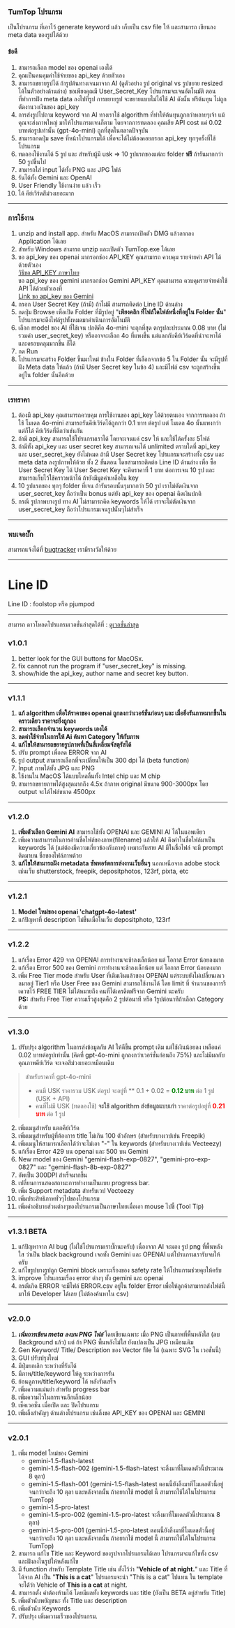 ### TumTop โปรแกรม
เป็นโปรแกรม ที่เอาไว้ generate keyword แล้ว เก็บเป็น csv file ให้ และสามารถ เขียนลง meta data ของรูปได้ด้วย  
#### ข้อดี
1. สามารถเลือก model ของ openai เองได้ 
2. คุณเป็นคนคุมค่าใช้จ่ายของ api_key ด้วยตัวเอง
3. สามารถขยายรูปได้ ถ้ารูปต้นทางเจนมาจาก AI (ดูตัวอย่าง รูป original vs รูปขยาย resized ได้ในตัวอย่างด้านล่าง)
    ขอเพียงคุณมี User_Secret_Key โปรแกรมจะเจนอัตโนมัติ ตอนที่ทำการฝัง meta data ลงไปที่รูป
    การขยายรูป จะขยายแบบไม่ได้ใช้ AI ดังนั้น ฟรีต้นทุน ไม่ถูกตัดงานวงเงินของ api_key
4. การส่งรูปไปถาม keyword จาก AI ทางเราใช้ algorithm ที่ทำให้ต้นทุนถูกกว่าหลายๆเจ้า แม้คุณจะส่งภาพใหญ่ มาให้โปรแกรมเจนก็ตาม
  โดยจากการทดลอง คุณเสีย API cost แค่ 0.02 บาทต่อรูปเท่านั้น (gpt-4o-mini) ถูกที่สุดในตลาดปัจจุบัน
5. สามารถกดปุ่ม save ที่หน้าโปรแกรมได้ เพื่อจะได้ไม่ต้องคอยกรอก api_key ทุกๆครั้งที่ใช้โปรแกรม
6. ทดลองใช้งานได้ 5 รูป และ สำหรับผู้มี usk => 10 รูปแรกของแต่ละ folder **ฟรี** ถ้ารันมากกว่า 50 รูปขึ้นไป
7. สามารถใส่ input ได้ทั้ง PNG และ JPG ไฟล์  <br>
8. รันได้ทั้ง Gemini และ OpenAI  <br>
9. User Friendly ใช้งานง่าย แล้ว เร็ว  <br>
10. ได้ คีย์เวิร์ดสีม่วงเยอะมาก

---
### การใช้งาน
1. unzip and install app. สำหรับ MacOS สามารถเปิดตัว DMG แล้วลากลง Application ได้เลย
2. สำหรับ Windows สามารถ unzip และเปิดตัว TumTop.exe ได้เลย
3. ขอ api_key ของ openai มากรอกช่อง API_KEY คุณสามารถ ควบคุม รายจ่ายค่า API ได้ด้วยตัวเอง <br>
    [วิธีขอ API_KEY ภาษาไทย](https://th.extendoffice.com/documents/excel/7435-get-openai-api-key.html) <br>
   ขอ api_key ของ gemini มากรอกช่อง Gemini API_KEY คุณสามารถ ควบคุมรายจ่ายค่าใช้ API ได้ด้วยตัวเองที่ <br>
   [Link ขอ api_key ของ Gemini](https://aistudio.google.com/app/apikey?hl=th )
5. กรอก User Secret Key (ถ้ามี) ถ้าไม่มี สามารถติดต่อ Line ID ด้านล่าง
6. กดปุ่ม Browse เพื่อเปิด Folder ที่มีรูปอยู่ "**เพียงคลิก ที่ไฟล์ใดไฟล์หนึ่งที่อยู่ใน Folder นั้น**" โปรแกรมจะดึงไฟล์รูปทั้งหมดมาดำเนินการอัตโนมัติ
8. เลือก model ของ AI ที่ใช้เจน ปกติคือ 4o-mini จะถุกที่สุด ตกรูปละประมาณ 0.08 บาท (ไม่รวมค่า user_secret_key) หรืออาจจะเลือก 4o ที่แพงขึ้น แต่แลกกับคีย์เวิร์ดดที่น่าจะหาได้และครอบคลุมมากขึ้น ก็ได้
9. กด Run
10. โปรแกรมจะสร้าง Folder  ขึ้นมาใหม่ ข้างใน Folder ที่เลือกจากข้อ 5 ใน Folder นั้น จะมีรูปที่ ฝัง Meta data ให้แล้ว (ถ้ามี User Secret key ในข้อ 4) และมีไฟล์ csv จะถูกสร้างขึ้น อยู่ใน folder นั้นอีกด้วย

---
### เรทราคา
1. ต้องมี api_key คุณสามารถควบคุม การใช้งานของ api_key ได้ด้วยตนเอง
   จากการทดลอง ถ้าใช้ โมเดล 4o-mini สามารถรันคีย์เวิร์ดได้ถูกกว่า 0.1 บาท ต่อรูป
    แต่ โมเดล 4o นั้นแพงกว่า แต่ก็ได้ คีย์เวิร์ดที่ดีกว่าเช่นกัน 
2. ถ้ามี api_key สามารถใช้โปรแกรมเราได้ โดยจะเจนแค่ csv ให้ และใช้ได้ครั้งละ 5ไฟล์
3. ถ้ามีทั้ง api_key และ user secret key สามารถเจนได้ unlimited ตราบใดที่ api_key และ user_secret_key ยังไม่หมด
   ถ้ามี User Secret key โปรแกรมจะสร้างทั้ง csv และ meta data ลงรูปภาพให้ด้วย ทั้ง 2 ขั้นตอน
   โดยสามารถติดต่อ Line ID ด้านล่าง เพื่อ ซื้อ User Secret Key ได้
    User Secret Key จะคิดราคาที่ 1 บาท ต่อการเจน 10 รูป และสามารถเก็บไว้ใช้คราวหน้าได้ ถ้ายังมีมูลค่าเหลือใน key
4. 10 รูปแรกของ ทุกๆ folder ที่เจน ถ้ารันรอบนั้นๆมากกว่า 50 รูป เราไม่ตัดเงินจาก user_secret_key ถือว่าเป็น bonus แต่ยัง api_key ของ openai คิดเงินปกติ
5. กรณี รูปภาพบางรูป ทาง AI ไม่สามารถคิด keywords ให้ได้ เราจะไม่ตัดเงินจาก user_secret_key ถือว่าโปรแกรมเจนรูปนั้นๆไม่สำเร็จ

---
### พบเจอบั๊ก
สามารถแจ้งได้ที่ [bugtracker](https://github.com/Pjumpod/TumTop_download/issues) เรามีรางวัลให้ด้วย

---
# Line ID
Line ID : foolstop หรือ pjumpod 

---
สามารถ ดาวโหลดโปรแกรมเวอชั่นล่าสุดได้ที่ : [ดูเวอชั่นล่าสุด](https://github.com/Pjumpod/TumTop_download/releases)
### v1.0.1 ####
1. better look for the GUI buttons for MacOSx.
2. fix cannot run the program if "user_secret_key" is missing.
3. show/hide the api_key, author name and secret key button.
   
---
### v1.1.1 ####
1. **แก้ algorithm เพื่อให้ราคาของ openai ถูกลงกว่าเวอร์ชั่นก่อนๆ และ เมื่อยิ่งรันภาพมากขึ้นในคราวเดียว ราคาจะยิ่งถูกลง**
2. **สามารถเลือกจำนวน keywords เองได้** 
3. **ลดค่าใช้จ่ายในการให้ Ai ค้นหา Category ให้กับภาพ**
4. **แก้ไขให้สามารถขยายรูปภาพที่เป็นสี่เหลี่ยมจัสตุรัสได้**
5. ปรับ prompt เพื่อลด ERROR จาก AI
6. รูป output สามารถเลือกที่จะเปลี่ยนให้เป็น 300 dpi ได้ (beta function)
7. Input ภาพได้ทั้ง JPG และ PNG
8. ใช้งานใน MacOS ได้แบบไหลลื่นทั้ง Intel chip และ M chip
9. สามารถขยายภาพได้สูงสุดมากถึง 4.5x ถ้าภาพ original มีขนาด 900-3000px โดย output จะได้ไฟล์ขนาด 4500px
    
---
### v1.2.0 ####
1. **เพิ่มตัวเลือก Gemini AI** สามารถใช้ทั้ง OPENAI และ GEMINI AI ได้ในแอพเดียว
2. เพิ่มความสามารถในการอ่านชื่อไฟล์ของภาพ(filename) แล้วให้ AI ดึงคำในชื่อไฟล์มาเป็น keywords ได้ (แต่ต้องมีความเกี่ยวข้องกับภาพ)
    เหมาะกับสาย AI มีในชื่อไฟล์ จะมี prompt ติดมาบน ชื่อของไฟล์ภาพด้วย
3. **แก้ไขให้สามารถฝัง metadata ซัพพอร์ตการส่งงานเว็บอื่นๆ** นอกเหนือจาก adobe stock 
      เช่นเว็บ shutterstock, freepik, depositphotos, 123rf, pixta, etc
   
---
### v1.2.1 ####
1. **Model ใหม่ของ openai 'chatgpt-4o-latest'** 
2. แก้ปัญหาที่ description ไม่ขึ้นเมื่อในเว็บ depositphoto, 123rf

---
### v1.2.2 ####
1. แก้เรื่อง Error 429 จาก OPENAI การทำงานจะช้าลงเล็กน้อย แต่ โอกาส Error น้อยลงมาก
2. แก้เรื่อง Error 500 ของ Gemini การทำงานจะช้าลงเล็กน้อย แต่ โอกาส Error น้อยลงมาก
3. เพิ่ม Free Tier mode
สำหรับ User ที่เติมเงินแล้วของ OPENAI แต่ระบบยังไม่เปลี่ยนเลเวลมาอยู่ Tier1
หรือ User Free ของ Gemini สามารถใช้งานได้ โดย limit ที่ จำนวนของการรีเควซไว้
FREE TIER ไม่ได้หมายถึง คนที่ได้เครดิตฟรีจาก Gemini นะครับ <br/>
<b>PS:</b> สำหรับ Free Tier ความเร็วสูงสุดคือ 2 รูปต่อนาที หรือ 1รูปต่อนาทีถ้าเลือก Category ด้วย

---
### v1.3.0 ###
1. ปรับปรุง algorithm ในการส่งข้อมูลกับ AI ให้ดีขึ้น prompt เดิม แต่ใช้เงินน้อยลง เหลือแค่ 0.02 บาทต่อรูปเท่านั้น (คิดที่ gpt-4o-mini ถูกลงกว่าเวอร์ชั่นก่อนถึง 75%) และไม่มีผลกับคุณภาพคีย์เวิร์ด จะเจอสีม่วงเยอะเหมือนเดิม
  
> สำหรับราคาที่ gpt-4o-mini
> - คนมี USK ราคารวม USK ต่อรูป จะอยู่ที่ ** 0.1 + 0.02 = **<span style="color:green">0.12 บาท</span>**  ต่อ 1 รูป (USK + API)
> - คนที่ไม่มี USK (ทดลองใช้) **จะใช้ algorithm ส่งข้อมูลแบบเก่า** ราคาต่อรูปอยู่ที่ **<span style="color:red">0.21 บาท</span>** ต่อ 1 รูป

2. เพิ่มเมนูสำหรับ แตกคีย์เวิร์ด
3. เพิ่มเมนูสำหรับผู้ที่ต้องการ title ไม่เกิน 100 ตัวอักษร (สำหรับบางเวปเช่น Freepik)
4. เพิ่มเมนูให้สามารถเลือกได้ว่าจะไม่เอา "-" ใน keywords (สำหรับบางเวปเช่น Vecteezy)
5. แก้เรื่อง Error 429 บน openai และ 500 บน Gemini
6. New model ของ Gemini "gemini-flash-exp-0827", "gemini-pro-exp-0827" และ "gemini-flash-8b-exp-0827"
7. อัพเป็น 300DPI สำเร็จมากขึ้น
8. เปลี่ยนการแสดงสถานะการทำงานเป็นแบบ progress bar.
9. เพิ่ม Support metadata สำหรับเวป Vecteezy
10. เพิ่มประสิทธิภาพทั่วๆไปของโปรแกรม
11. เพิ่มคำอธิบายส่วนต่างๆของโปรแกรมเป็นภาษาไทยเมื่อเอา mouse ไปชี้ (Tool Tip)

---
### v1.3.1 BETA ###
1. แก้ปัญหาจาก AI bug (ไม่ใช่โปรแกรมเราบั๊กนะครับ) เนื่องจาก AI จะมอง รูป png ที่พื้นหลังใส ว่าเป็น black background เจอทั้ง Gemini และ OPENAI แต่โปรแกรมเรารับจบให้ครับ
2. แก้ไขรูปบางรูปถูก Gemini block เพราะเรื่องของ safety rate ให้โปรแกรมช่วยคุยให้ครับ
3. improve โปรแกรมเรื่อง error ต่างๆ ทั้ง gemini และ openai
4. กรณีเกิด ERROR จะมีไฟล์ ERROR.csv อยู่ใน folder Error เพื่อให้ลูกค้าสามารถส่งไฟล์นี้มาให้ Developer ได้เลย (ไม่ต้องค้นหาใน csv)

---
### v2.0.0 ###
1. ***เพิ่มการเขียน meta ลงบน PNG ไฟล์*** โดยเขียนเฉพาะ เมื่อ PNG เป็นภาพที่พื้นหลังใส (ลบ Background แล้ว) แต่ ถ้า PNG พื้นหลังไม่ใส ยังแปลงเป็น JPG เหมือนเดิม
2. Gen Keyword/ Title/ Description ของ Vector file ได้ (เฉพาะ SVG ใน เวอชั่นนี้)
3. GUI ปรับปรุงใหม่
4. มีปุ่มยกเลิก ระหว่างที่รันได้
5. มีภาพ/title/keyword ให้ดู ระหว่างการรัน
6. ย้อนดูภาพ/title/keyword ได้ หลังรันเสร็จ
7. เพิ่มความแม่นยำ สำหรับ progress bar
8. เพิ่มความไวในการเจนอีกเล็กน้อย
9. เช็คเวอชั่น เมื่อเปิด และ ปิดโปรแกรม
10. เพิ่มลิ้งสำคัญๆ ด้านล่างโปรแกรม เช่นลิ้งขอ API_KEY ของ OPENAI และ GEMINI
---
### v2.0.1 ###
1. เพิ่ม model ใหม่ของ Gemini
    - gemini-1.5-flash-latest
    - gemini-1.5-flash-002 (gemini-1.5-flash-latest จะลิ้งมาที่โมเดลตัวนี้ประมาณ 8 ตุลา)
    - gemini-1.5-flash-001 (gemini-1.5-flash-latest ตอนนี้ยังลิ้งมาที่โมเดลตัวนี้อยู่จนกว่าจะถึง 10 ตุลา และหลังจากนั้น ถ้าอยากใช้ model นี้ สามารถใช้ได้ในโปรแกรม TumTop)
    - gemini-1.5-pro-latest
    - gemini-1.5-pro-002 (gemini-1.5-pro-latest จะลิ้งมาที่โมเดลตัวนี้ประมาณ 8 ตุลา)
    - gemini-1.5-pro-001 (gemini-1.5-pro-latest ตอนนี้ยังลิ้งมาที่โมเดลตัวนี้อยู่จนกว่าจะถึง 10 ตุลา และหลังจากนั้น ถ้าอยากใช้ model นี้ สามารถใช้ได้ในโปรแกรม TumTop)
2. สามารถ แก้ไข Title และ Keyword ของรูปจากโปรแกรมได้เลย โปรแกรมจะแก้ไขทั้ง csv และฝังลงในรูปให้หลังแก้ไข
3. มี function สำหรับ Template Title 
    เช่น ตั้งไว้ว่า "**Vehicle of <AI> at night.**"
    และ Title ที่ได้จาก AI เป็น "**This is a cat**"
    โปรแกรมจะนำ "This is a cat" ไปแทน <AI> ใน template จะได้่ว่า Vehicle of **This is a cat** at night.
4. สามารถตั้ง คำต้องห้ามได้  โดยมีผลทั้ง keywords และ title (ยังเป็น BETA อยู่สำหรับ Title)
5. เพิ่มตัวนับพยัญชนะ ทั้ง Title และ description
6. เพิ่มตัวนับ Keywords
7. ปรับปรุง เพิ่มความเร็วของโปรแกรม.

